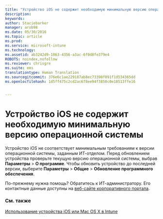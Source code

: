 ```yaml
---
title: "Устройство iOS не содержит необходимую минимальную версию операционной системы | Microsoft Intune"
description: 
keywords: 
author: Staciebarker
manager: arob98
ms.date: 05/30/2016
ms.topic: article
ms.prod: 
ms.service: microsoft-intune
ms.technology: 
ms.assetid: ab3242d9-1063-4356-a3ac-6f0d8fe379e4
ROBOTS: noindex,nofollow
ms.reviewer: chrisgre
ms.suite: ems
translationtype: Human Translation
ms.sourcegitcommit: 376e6c1ae229187ab8ec73390f091f1d534365dd
ms.openlocfilehash: 1d5ff475c2cd2ac678ee94f3850c0e18513ffe16


---
```



# Устройство iOS не содержит необходимую минимальную версию операционной системы

Устройство iOS не соответствует минимальным требованиям к версии операционной системы, заданным ИТ-отделом.  Перед обновлением устройства проверьте текущую версию операционной системы, выбрав **Параметры** &gt; **О программе**. Чтобы обновить устройство до последней версии, выберите **Параметры** &gt; **Общие** &gt; **Обновление программного обеспечения**.

По-прежнему нужна помощь? Обратитесь к ИТ-администратору. Его контактные данные доступны на [веб-сайте корпоративного портала](http://portal.manage.microsoft.com).

### См. также
[Использование устройства iOS или Mac OS X в Intune](using-your-ios-or-mac-os-x-device-with-intune.md)


<!--HONumber=Jul16_HO3-->


